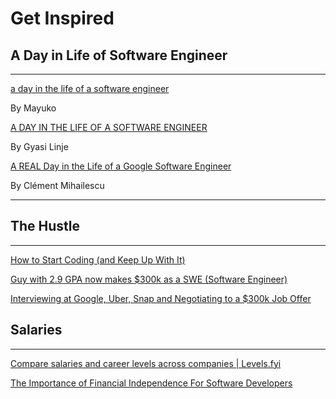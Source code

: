 # Get Inspired

## A Day in Life of Software Engineer

---

[a day in the life of a software engineer](https://www.youtube.com/watch?v=rqX8PFcOpxA)

By Mayuko

[A DAY IN THE LIFE OF A SOFTWARE ENGINEER](https://www.youtube.com/watch?v=WWggmC8kYZc)

By Gyasi Linje

[A REAL Day in the Life of a Google Software Engineer](https://www.youtube.com/watch?v=oHBFD8cfXho)

By Clément Mihailescu

---

## The Hustle

---

[How to Start Coding (and Keep Up With It)](https://www.youtube.com/watch?v=6ptI5B4a-ag)

[Guy with 2.9 GPA now makes $300k as a SWE (Software Engineer)](https://www.youtube.com/watch?v=YGflHj1SjA4)

[Interviewing at Google, Uber, Snap and Negotiating to a $300k Job Offer](https://www.youtube.com/watch?v=0CxSvqyEjNE)

## Salaries

---

[Compare salaries and career levels across companies | Levels.fyi](https://www.levels.fyi/)

[The Importance of Financial Independence For Software Developers](https://blog.prototypr.io/the-importance-of-financial-independence-for-software-developers-11aad0365e84)